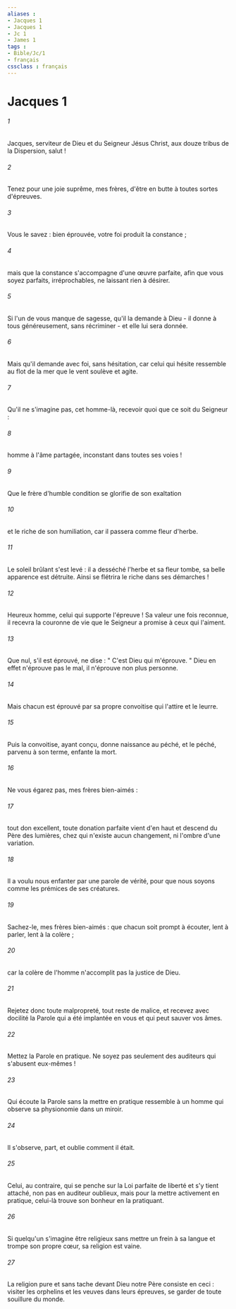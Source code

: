 ```yaml
---
aliases : 
- Jacques 1
- Jacques 1
- Jc 1
- James 1
tags : 
- Bible/Jc/1
- français
cssclass : français
---
```


# Jacques 1

###### 1
Jacques, serviteur de Dieu et du Seigneur Jésus Christ, aux douze tribus de la Dispersion, salut ! 
###### 2
Tenez pour une joie suprême, mes frères, d'être en butte à toutes sortes d'épreuves. 
###### 3
Vous le savez : bien éprouvée, votre foi produit la constance ; 
###### 4
mais que la constance s'accompagne d'une œuvre parfaite, afin que vous soyez parfaits, irréprochables, ne laissant rien à désirer. 
###### 5
Si l'un de vous manque de sagesse, qu'il la demande à Dieu - il donne à tous généreusement, sans récriminer - et elle lui sera donnée. 
###### 6
Mais qu'il demande avec foi, sans hésitation, car celui qui hésite ressemble au flot de la mer que le vent soulève et agite. 
###### 7
Qu'il ne s'imagine pas, cet homme-là, recevoir quoi que ce soit du Seigneur : 
###### 8
homme à l'âme partagée, inconstant dans toutes ses voies ! 
###### 9
Que le frère d'humble condition se glorifie de son exaltation 
###### 10
et le riche de son humiliation, car il passera comme fleur d'herbe. 
###### 11
Le soleil brûlant s'est levé : il a desséché l'herbe et sa fleur tombe, sa belle apparence est détruite. Ainsi se flétrira le riche dans ses démarches ! 
###### 12
Heureux homme, celui qui supporte l'épreuve ! Sa valeur une fois reconnue, il recevra la couronne de vie que le Seigneur a promise à ceux qui l'aiment. 
###### 13
Que nul, s'il est éprouvé, ne dise : " C'est Dieu qui m'éprouve. " Dieu en effet n'éprouve pas le mal, il n'éprouve non plus personne. 
###### 14
Mais chacun est éprouvé par sa propre convoitise qui l'attire et le leurre. 
###### 15
Puis la convoitise, ayant conçu, donne naissance au péché, et le péché, parvenu à son terme, enfante la mort. 
###### 16
Ne vous égarez pas, mes frères bien-aimés : 
###### 17
tout don excellent, toute donation parfaite vient d'en haut et descend du Père des lumières, chez qui n'existe aucun changement, ni l'ombre d'une variation. 
###### 18
Il a voulu nous enfanter par une parole de vérité, pour que nous soyons comme les prémices de ses créatures. 
###### 19
Sachez-le, mes frères bien-aimés : que chacun soit prompt à écouter, lent à parler, lent à la colère ; 
###### 20
car la colère de l'homme n'accomplit pas la justice de Dieu. 
###### 21
Rejetez donc toute malpropreté, tout reste de malice, et recevez avec docilité la Parole qui a été implantée en vous et qui peut sauver vos âmes. 
###### 22
Mettez la Parole en pratique. Ne soyez pas seulement des auditeurs qui s'abusent eux-mêmes ! 
###### 23
Qui écoute la Parole sans la mettre en pratique ressemble à un homme qui observe sa physionomie dans un miroir. 
###### 24
Il s'observe, part, et oublie comment il était. 
###### 25
Celui, au contraire, qui se penche sur la Loi parfaite de liberté et s'y tient attaché, non pas en auditeur oublieux, mais pour la mettre activement en pratique, celui-là trouve son bonheur en la pratiquant. 
###### 26
Si quelqu'un s'imagine être religieux sans mettre un frein à sa langue et trompe son propre cœur, sa religion est vaine. 
###### 27
La religion pure et sans tache devant Dieu notre Père consiste en ceci : visiter les orphelins et les veuves dans leurs épreuves, se garder de toute souillure du monde. 
